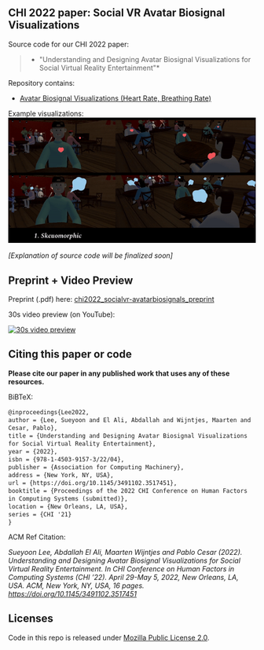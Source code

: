 ## CHI 2022 paper: Social VR Avatar Biosignal Visualizations

Source code for our CHI 2022 paper:
>* "Understanding and Designing Avatar Biosignal Visualizations for Social Virtual Reality Entertainment"*

Repository contains:

* [Avatar Biosignal Visualizations (Heart Rate, Breathing Rate)](source)


Example visualizations:
![Example Skeuomorphjic](imgs/chi2022_avatarbiosignals_example_skeuomorphic.gif)

*[Explanation of source code will be finalized soon]*

## Preprint + Video Preview

Preprint (.pdf) here: [chi2022_socialvr-avatarbiosignals_preprint](preprint/chi2022_socialvr-avatarbiosignals_preprint.pdf)

30s video preview (on YouTube):

[![30s video preview](https://abdoelali.com/assets/rcea360vr_thumbnail.png)](https://www.youtube.com/watch?v=dSeCyH6OuIc "CHI 2022 Social VR Avatar Biosignals")


## Citing this paper or code

**Please cite our paper in any published work that uses any of these resources.**

BiBTeX:
```
@inproceedings{Lee2022,
author = {Lee, Sueyoon and El Ali, Abdallah and Wijntjes, Maarten and Cesar, Pablo},
title = {Understanding and Designing Avatar Biosignal Visualizations for Social Virtual Reality Entertainment},
year = {2022},
isbn = {978-1-4503-9157-3/22/04},
publisher = {Association for Computing Machinery},
address = {New York, NY, USA},
url = {https://doi.org/10.1145/3491102.3517451},
booktitle = {Proceedings of the 2022 CHI Conference on Human Factors in Computing Systems (submitted)},
location = {New Orleans, LA, USA},
series = {CHI '21}
}

  ```

ACM Ref Citation:

*Sueyoon Lee, Abdallah El Ali, Maarten Wijntjes and Pablo Cesar (2022). Understanding and Designing Avatar Biosignal Visualizations for Social Virtual Reality Entertainment. In CHI Conference on Human Factors in Computing Systems (CHI ’22). April 29-May 5, 2022, New Orleans, LA, USA. ACM, New York, NY, USA, 16 pages. https://doi.org/10.1145/3491102.3517451*


## Licenses

Code in this repo is released under [Mozilla Public
License 2.0](https://www.mozilla.org/en-US/MPL/2.0/).
